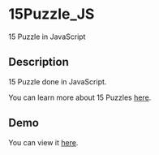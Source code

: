 15Puzzle_JS
===========

15 Puzzle in JavaScript


Description
-----------

15 Puzzle done in JavaScript. 

You can learn more about 15 Puzzles [here](http://en.wikipedia.org/wiki/15_puzzle).

Demo
-----------------

You can view it [here](http://yvescourtois.com/15puzzle/).